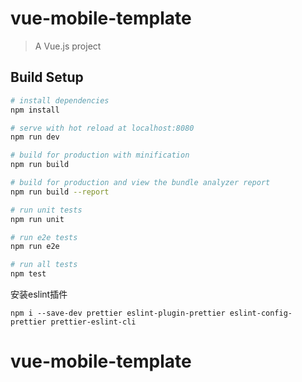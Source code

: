 # vue-mobile-template

> A Vue.js project

## Build Setup

``` bash
# install dependencies
npm install

# serve with hot reload at localhost:8080
npm run dev

# build for production with minification
npm run build

# build for production and view the bundle analyzer report
npm run build --report

# run unit tests
npm run unit

# run e2e tests
npm run e2e

# run all tests
npm test
```

安装eslint插件
```
npm i --save-dev prettier eslint-plugin-prettier eslint-config-prettier prettier-eslint-cli
```


# vue-mobile-template
